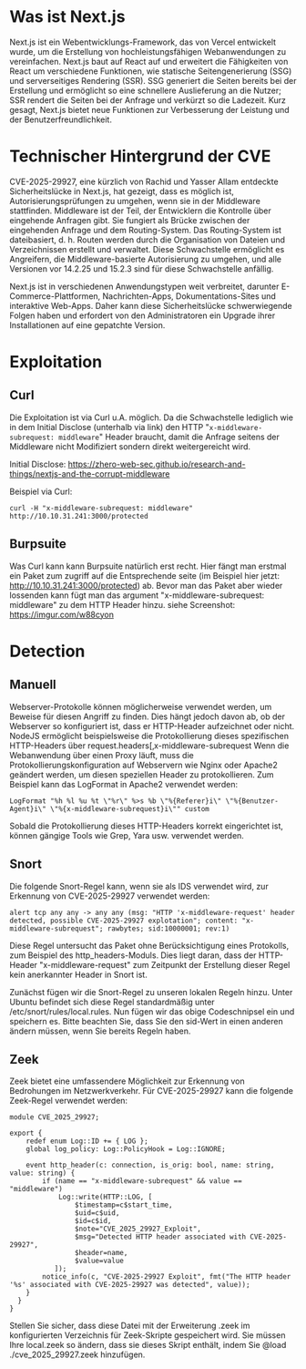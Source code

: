# Was ist Next.js

Next.js ist ein Webentwicklungs-Framework, das von Vercel entwickelt wurde, um die Erstellung von hochleistungsfähigen Webanwendungen zu vereinfachen. Next.js baut auf React auf und erweitert die Fähigkeiten von React um verschiedene Funktionen, wie statische Seitengenerierung (SSG) und serverseitiges Rendering (SSR). SSG generiert die Seiten bereits bei der Erstellung und ermöglicht so eine schnellere Auslieferung an die Nutzer; SSR rendert die Seiten bei der Anfrage und verkürzt so die Ladezeit. Kurz gesagt, Next.js bietet neue Funktionen zur Verbesserung der Leistung und der Benutzerfreundlichkeit.

# Technischer Hintergrund der CVE

CVE-2025-29927, eine kürzlich von Rachid und Yasser Allam entdeckte Sicherheitslücke in Next.js, hat gezeigt, dass es möglich ist, Autorisierungsprüfungen zu umgehen, wenn sie in der Middleware stattfinden. Middleware ist der Teil, der Entwicklern die Kontrolle über eingehende Anfragen gibt. Sie fungiert als Brücke zwischen der eingehenden Anfrage und dem Routing-System. Das Routing-System ist dateibasiert, d. h. Routen werden durch die Organisation von Dateien und Verzeichnissen erstellt und verwaltet. Diese Schwachstelle ermöglicht es Angreifern, die Middleware-basierte Autorisierung zu umgehen, und alle Versionen vor 14.2.25 und 15.2.3 sind für diese Schwachstelle anfällig.

Next.js ist in verschiedenen Anwendungstypen weit verbreitet, darunter E-Commerce-Plattformen, Nachrichten-Apps, Dokumentations-Sites und interaktive Web-Apps. Daher kann diese Sicherheitslücke schwerwiegende Folgen haben und erfordert von den Administratoren ein Upgrade ihrer Installationen auf eine gepatchte Version.

# Exploitation

## Curl
Die Exploitation ist via Curl u.A. möglich. Da die Schwachstelle lediglich wie in dem Initial Disclose (unterhalb via link) den HTTP "`x-middleware-subrequest: middleware`" Header braucht, damit die Anfrage seitens der Middleware nicht Modifiziert sondern direkt weitergereicht wird.

Initial Disclose:
https://zhero-web-sec.github.io/research-and-things/nextjs-and-the-corrupt-middleware

Beispiel via Curl:

```
curl -H "x-middleware-subrequest: middleware" http://10.10.31.241:3000/protected
```

## Burpsuite 

Was Curl kann kann Burpsuite natürlich erst recht. Hier fängt man erstmal ein Paket zum zugriff auf die Entsprechende seite (im Beispiel hier jetzt: http://10.10.31.241:3000/protected) ab. Bevor man das Paket aber wieder lossenden kann fügt man das argument "x-middleware-subrequest: middleware" zu dem HTTP Header hinzu. siehe Screenshot:
https://imgur.com/w88cyon

# Detection

## Manuell

Webserver-Protokolle können möglicherweise verwendet werden, um Beweise für diesen Angriff zu finden. Dies hängt jedoch davon ab, ob der Webserver so konfiguriert ist, dass er HTTP-Header aufzeichnet oder nicht. NodeJS ermöglicht beispielsweise die Protokollierung dieses spezifischen HTTP-Headers über request.headers[‚x-middleware-subrequest
Wenn die Webanwendung über einen Proxy läuft, muss die Protokollierungskonfiguration auf Webservern wie Nginx oder Apache2 geändert werden, um diesen speziellen Header zu protokollieren. Zum Beispiel kann das LogFormat in Apache2 verwendet werden:  

`LogFormat "%h %l %u %t \"%r\" %>s %b \"%{Referer}i\" \"%{Benutzer-Agent}i\" \"%{x-middleware-subrequest}i\"" custom`

Sobald die Protokollierung dieses HTTP-Headers korrekt eingerichtet ist, können gängige Tools wie Grep, Yara usw. verwendet werden.

## Snort
Die folgende Snort-Regel kann, wenn sie als IDS verwendet wird, zur Erkennung von CVE-2025-29927 verwendet werden:

```
alert tcp any any -> any any (msg: "HTTP 'x-middleware-request' header detected, possible CVE-2025-29927 explotation"; content: "x-middleware-subrequest"; rawbytes; sid:10000001; rev:1)
```

Diese Regel untersucht das Paket ohne Berücksichtigung eines Protokolls, zum Beispiel des http_headers-Moduls. Dies liegt daran, dass der HTTP-Header "x-middleware-request" zum Zeitpunkt der Erstellung dieser Regel kein anerkannter Header in Snort ist.  

Zunächst fügen wir die Snort-Regel zu unseren lokalen Regeln hinzu. Unter Ubuntu befindet sich diese Regel standardmäßig unter /etc/snort/rules/local.rules. Nun fügen wir das obige Codeschnipsel ein und speichern es. Bitte beachten Sie, dass Sie den sid-Wert in einen anderen ändern müssen, wenn Sie bereits Regeln haben.

## Zeek
Zeek bietet eine umfassendere Möglichkeit zur Erkennung von Bedrohungen im Netzwerkverkehr. Für CVE-2025-29927 kann die folgende Zeek-Regel verwendet werden:

```
module CVE_2025_29927;

export {
    redef enum Log::ID += { LOG };
    global log_policy: Log::PolicyHook = Log::IGNORE;

    event http_header(c: connection, is_orig: bool, name: string, value: string) {
        if (name == "x-middleware-subrequest" && value == "middleware")
            Log::write(HTTP::LOG, [
                $timestamp=c$start_time,
                $uid=c$uid,
                $id=c$id,
                $note="CVE_2025_29927_Exploit",
                $msg="Detected HTTP header associated with CVE-2025-29927",
                $header=name,
                $value=value
           ]);
        notice_info(c, "CVE-2025-29927 Exploit", fmt("The HTTP header '%s' associated with CVE-2025-29927 was detected", value));
    }
  }
}
```
Stellen Sie sicher, dass diese Datei mit der Erweiterung .zeek im konfigurierten Verzeichnis für Zeek-Skripte gespeichert wird. Sie müssen Ihre local.zeek so ändern, dass sie dieses Skript enthält, indem Sie @load ./cve_2025_29927.zeek hinzufügen.